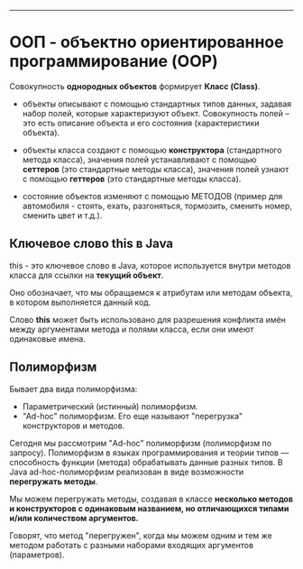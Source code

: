 

__________________________________________________


# ООП - объектно ориентированное программирование (OOP)

Совокупность **однородных объектов** формирует **Класс (Class)**.

- объекты описывают с помощью стандартных типов данных, задавая набор полей, которые 
характеризуют объект. Совокупность полей – это есть описание объекта и его состояния 
(характеристики объекта).

- объекты класса создают с помощью **конструктора** (стандартного метода класса), 
значения полей устанавливают с помощью **сеттеров** (это стандартные методы класса),
значения полей узнают с помощью **геттеров** (это стандартные методы класса).

- состояние объектов изменяют с помощью МЕТОДОВ (пример для автомобиля - стоять, ехать, разгоняться,
  тормозить, сменить номер, сменить цвет и т.д.).

## Ключевое слово this в Java
this - это ключевое слово в Java, которое используется внутри методов класса для ссылки на 
**текущий объект**.

Оно обозначает, что мы обращаемся к атрибутам или методам объекта, в котором выполняется 
данный код.

Слово **this** может быть использовано для разрешения конфликта имён между аргументами метода и 
полями класса, если они имеют одинаковые имена.


## Полиморфизм

Бывает два вида полиморфизма:

- Параметрический (истинный) полиморфизм. 
- "Ad-hoc" полиморфизм. Его еще называют "перегрузка" конструкторов и методов.

Сегодня мы рассмотрим "Ad-hoc" полиморфизм (полиморфизм по запросу).
Полиморфизм в языках программирования и теории типов — способность функции (метода) обрабатывать 
данные разных типов.
В Java ad-hoc-полиморфизм реализован в виде возможности **перегружать методы**.

Мы можем перегружать методы, создавая в классе **несколько методов и конструкторов с 
одинаковым названием, но отличающихся типами и/или количеством аргументов.**

Говорят, что метод "перегружен", когда мы можем одним и тем же методом работать 
с разными наборами входящих аргументов (параметров).

